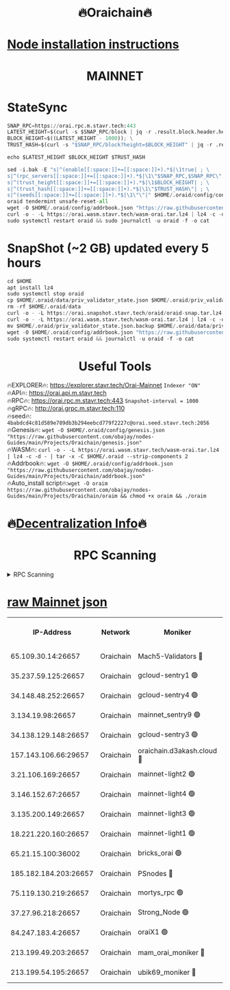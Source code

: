 <h1 align="center"> 🔥Oraichain🔥</h1>

[Node installation instructions](https://github.com/obajay/nodes-Guides/tree/main/Projects/Oraichain)
=
<h1 align="center"> MAINNET</h1>

# StateSync
```python
SNAP_RPC=https://orai.rpc.m.stavr.tech:443
LATEST_HEIGHT=$(curl -s $SNAP_RPC/block | jq -r .result.block.header.height); \
BLOCK_HEIGHT=$((LATEST_HEIGHT - 1000)); \
TRUST_HASH=$(curl -s "$SNAP_RPC/block?height=$BLOCK_HEIGHT" | jq -r .result.block_id.hash)

echo $LATEST_HEIGHT $BLOCK_HEIGHT $TRUST_HASH

sed -i.bak -E "s|^(enable[[:space:]]+=[[:space:]]+).*$|\1true| ; \
s|^(rpc_servers[[:space:]]+=[[:space:]]+).*$|\1\"$SNAP_RPC,$SNAP_RPC\"| ; \
s|^(trust_height[[:space:]]+=[[:space:]]+).*$|\1$BLOCK_HEIGHT| ; \
s|^(trust_hash[[:space:]]+=[[:space:]]+).*$|\1\"$TRUST_HASH\"| ; \
s|^(seeds[[:space:]]+=[[:space:]]+).*$|\1\"\"|" $HOME/.oraid/config/config.toml
oraid tendermint unsafe-reset-all
wget -O $HOME/.oraid/config/addrbook.json "https://raw.githubusercontent.com/obajay/nodes-Guides/main/Projects/Oraichain/addrbook.json"
curl -o - -L https://orai.wasm.stavr.tech/wasm-orai.tar.lz4 | lz4 -c -d - | tar -x -C $HOME/.oraid --strip-components 2
sudo systemctl restart oraid && sudo journalctl -u oraid -f -o cat
```
# SnapShot (~2 GB) updated every 5 hours
```python
cd $HOME
apt install lz4
sudo systemctl stop oraid
cp $HOME/.oraid/data/priv_validator_state.json $HOME/.oraid/priv_validator_state.json.backup
rm -rf $HOME/.oraid/data
curl -o - -L https://orai.snapshot.stavr.tech/oraid/oraid-snap.tar.lz4 | lz4 -c -d - | tar -x -C $HOME/.oraid --strip-components 2
curl -o - -L https://orai.wasm.stavr.tech/wasm-orai.tar.lz4 | lz4 -c -d - | tar -x -C $HOME/.oraid --strip-components 2
mv $HOME/.oraid/priv_validator_state.json.backup $HOME/.oraid/data/priv_validator_state.json
wget -O $HOME/.oraid/config/addrbook.json "https://raw.githubusercontent.com/obajay/nodes-Guides/main/Projects/Oraichain/addrbook.json"
sudo systemctl restart oraid && journalctl -u oraid -f -o cat
```

 <h1 align="center"> Useful Tools</h1>

🔥EXPLORER🔥:     https://explorer.stavr.tech/Orai-Mainnet        `Indexer "ON"` \
🔥API🔥:          https://orai.api.m.stavr.tech \
🔥RPC🔥:          https://orai.rpc.m.stavr.tech:443              `Snapshot-interval = 1000` \
🔥gRPC🔥:         http://orai.grpc.m.stavr.tech:110 \
🔥seed🔥:      `4babdcd4c81d589e789db3b294eebcd779f2227c@orai.seed.stavr.tech:2056` \
🔥Genesis🔥:   `wget -O $HOME/.oraid/config/genesis.json "https://raw.githubusercontent.com/obajay/nodes-Guides/main/Projects/Oraichain/genesis.json"` \
🔥WASM🔥:      `curl -o - -L https://orai.wasm.stavr.tech/wasm-orai.tar.lz4 | lz4 -c -d - | tar -x -C $HOME/.oraid --strip-components 2` \
🔥Addrbook🔥:  `wget -O $HOME/.oraid/config/addrbook.json "https://raw.githubusercontent.com/obajay/nodes-Guides/main/Projects/Oraichain/addrbook.json"` \
🔥Auto_install script🔥:`wget -O oraim https://raw.githubusercontent.com/obajay/nodes-Guides/main/Projects/Oraichain/oraim && chmod +x oraim && ./oraim`

🔥[Decentralization Info](https://github.com/obajay/StateSync-snapshots/tree/main/Projects/Oraichain/Decentralization)🔥
=
<h1 align="center"> RPC Scanning</h1>

<details>
<summary>RPC Scanning</summary>

<h2 align="center"> We scan nodes in real time every 4 hours. And we provide the final result of RPC endpoints.
We cannot influence the operation of these nodes in any way. </h2>


```python
If Voting Power is higher than 0 --> then the Node is a validator of the network and may be subject to attack and be a potential threat to the chain.
```
```python
We marked such validators with a red symbol
```

</details>

[raw Mainnet json](https://rpc-check.oraim.stavr.tech/oraim/rpc-oraim-result.json)
=


<table><tr><th>IP-Address</th><th>Network</th><th>Moniker</th><th>Latest Block Height</th><th>Earliest Block Height</th><th>Catching Up</th><th>Tx Index</th><th>Voting Power</th><th>Scan Time</th></tr><tr><td>65.109.30.14:26657</td><td>Oraichain</td><td>Mach5-Validators 🔴</td><td>16419210</td><td>0</td><td>False</td><td>off</td><td>212</td><td>2024-03-17T20:24:41.986476483UTC</td></tr><tr><td>35.237.59.125:26657</td><td>Oraichain</td><td>gcloud-sentry1 🟢</td><td>16419168</td><td>1</td><td>False</td><td>on</td><td>0</td><td>2024-03-17T20:23:40.552404902UTC</td></tr><tr><td>34.148.48.252:26657</td><td>Oraichain</td><td>gcloud-sentry4 🟢</td><td>16419174</td><td>1</td><td>False</td><td>on</td><td>0</td><td>2024-03-17T20:23:50.482995768UTC</td></tr><tr><td>3.134.19.98:26657</td><td>Oraichain</td><td>mainnet_sentry9 🟢</td><td>16419191</td><td>1</td><td>False</td><td>on</td><td>0</td><td>2024-03-17T20:24:10.816259385UTC</td></tr><tr><td>34.138.129.148:26657</td><td>Oraichain</td><td>gcloud-sentry3 🟢</td><td>16419200</td><td>1</td><td>False</td><td>on</td><td>0</td><td>2024-03-17T20:24:25.921013816UTC</td></tr><tr><td>157.143.106.66:29657</td><td>Oraichain</td><td>oraichain.d3akash.cloud 🔴</td><td>16419179</td><td>15047495</td><td>False</td><td>on</td><td>187</td><td>2024-03-17T20:23:56.933443748UTC</td></tr><tr><td>3.21.106.169:26657</td><td>Oraichain</td><td>mainnet-light2 🟢</td><td>16419185</td><td>15275144</td><td>False</td><td>on</td><td>0</td><td>2024-03-17T20:24:03.696519026UTC</td></tr><tr><td>3.146.152.67:26657</td><td>Oraichain</td><td>mainnet-light4 🟢</td><td>16419193</td><td>15275144</td><td>False</td><td>on</td><td>0</td><td>2024-03-17T20:24:13.600309820UTC</td></tr><tr><td>3.135.200.149:26657</td><td>Oraichain</td><td>mainnet-light3 🟢</td><td>16419197</td><td>15275144</td><td>False</td><td>on</td><td>0</td><td>2024-03-17T20:24:18.450762909UTC</td></tr><tr><td>18.221.220.160:26657</td><td>Oraichain</td><td>mainnet-light1 🟢</td><td>16419199</td><td>15643601</td><td>False</td><td>on</td><td>0</td><td>2024-03-17T20:24:23.189157818UTC</td></tr><tr><td>65.21.15.100:36002</td><td>Oraichain</td><td>bricks_orai 🟢</td><td>16419216</td><td>15848470</td><td>False</td><td>on</td><td>0</td><td>2024-03-17T20:24:48.425313054UTC</td></tr><tr><td>185.182.184.203:26657</td><td>Oraichain</td><td>PSnodes 🔴</td><td>16419174</td><td>15946937</td><td>False</td><td>off</td><td>29</td><td>2024-03-17T20:23:47.469475529UTC</td></tr><tr><td>75.119.130.219:26657</td><td>Oraichain</td><td>mortys_rpc 🟢</td><td>16419206</td><td>15960001</td><td>False</td><td>on</td><td>0</td><td>2024-03-17T20:24:37.256939914UTC</td></tr><tr><td>37.27.96.218:26657</td><td>Oraichain</td><td>Strong_Node 🟢</td><td>16419218</td><td>16086201</td><td>False</td><td>on</td><td>0</td><td>2024-03-17T20:24:50.817954372UTC</td></tr><tr><td>84.247.183.4:26657</td><td>Oraichain</td><td>oraiX1 🟢</td><td>16419221</td><td>16177601</td><td>False</td><td>on</td><td>0</td><td>2024-03-17T20:24:55.204362843UTC</td></tr><tr><td>213.199.49.203:26657</td><td>Oraichain</td><td>mam_orai_moniker 🔴</td><td>16419185</td><td>16268001</td><td>False</td><td>on</td><td>8</td><td>2024-03-17T20:24:04.012476347UTC</td></tr><tr><td>213.199.54.195:26657</td><td>Oraichain</td><td>ubik69_moniker 🔴</td><td>16419174</td><td>16400001</td><td>False</td><td>on</td><td>1834</td><td>2024-03-17T20:23:47.830524245UTC</td></tr></table>
